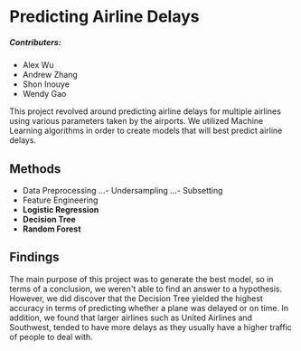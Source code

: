 # Predicting Airline Delays

##### Contributers:
- Alex Wu
- Andrew Zhang
- Shon Inouye
- Wendy Gao

This project revolved around predicting airline delays for multiple airlines using various parameters taken by the airports. We utilized Machine Learning algorithms in order to create models that will best predict airline delays.  

## Methods
- Data Preprocessing
...- Undersampling
...- Subsetting
- Feature Engineering
- **Logistic Regression**
- **Decision Tree**
- **Random Forest**

## Findings
The main purpose of this project was to generate the best model, so in terms of a conclusion, we weren't able to find an answer to a hypothesis. However, we did discover that the Decision Tree yielded the highest accuracy in terms of predicting whether a plane was delayed or on time. In addition, we found that larger airlines such as United Airlines and Southwest, tended to have more delays as they usually have a higher traffic of people to deal with.
